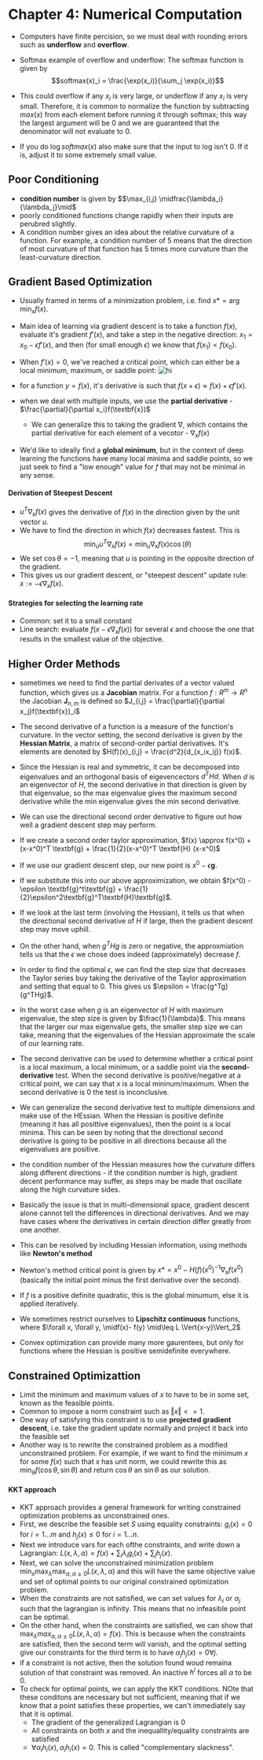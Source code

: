 # Chapter 4: Numerical Computation

- Computers have finite percision, so we must deal with rounding errors such as **underflow** and **overflow**.

- Softmax example of overflow and underflow: The softmax function is given by $$softmax(x)_i = \frac{\exp(x_i)}{\sum_j \exp(x_i)}$$
- This could overflow if any $x_i$ is very large, or underflow if any $x_i$ is very small. Therefore, it is common to normalize the function by subtracting $max(x)$ from each element before running it through softmax; this way the largest argument will be $0$ and we are guaranteed that the denominator will not evaluate to $0$. 
- If you do $\log softmax(x)$ also make sure that the input to log isn't 0. If it is, adjust it to some extremely small value. 

## Poor Conditioning
- **condition number** is given by $$\max_{i,j} \midfrac{\lambda_i}{\lambda_j}\mid$
- poorly conditioned functions change rapidly when their inputs are perubred slightly.
- A condition number gives an idea about the relative curvature of a function. For example, a condition number of $5$ means that the direction of most curvature of that function has $5$ times more curvature than the least-curvature direction.

## Gradient Based Optimization
- Usually framed in terms of a minimization problem, i.e. find $x* = \arg \min_{x} f(x)$. 
- Main idea of learning via gradient descent is to take a function $f(x)$, evaluate it's gradient $f'(x)$, and take a step in the negative direction: $x_1 = x_0 - \epsilon f'(x)$, and then (for small enough $\epsilon$) we know that $f(x_1) < f(x_0)$. 
- When $f'(x) = 0$, we've reached a critical point, which can either be a local minimum, maximum, or saddle point: 
  ![hi](https://raw.githubusercontent.com/uclaacmai/deeplearning-book-notes/master/images/saddlepoints.png)

- for a function $y=f(x)$, it's derivative is such that $f(x+\epsilon) \approx f(x) + \epsilon f'(x)$.
- when we deal with multiple inputs, we use the **partial derivative** - $\frac{\partial}{\partial x_i}f(\textbf{x})$
    - We can generalize this to taking the gradient $\nabla$, which contains the partial derivative for each element of a vecotor - $\nabla_xf(x)$
- We'd like to ideally find a **global minimum**, but in the context of deep learning the functions have many local minima and saddle points, so we just seek to find a "low enough" value for $f$ that may not be minimal in any sense. 

#### Derivation of Steepest Descent
- $u^T \nabla_xf(x)$ gives the derivative of $f(x)$ in the direction given by the unit vector $u$. 
- We have to find the direction in which $f(x)$ decreases fastest. This is $$\min_u u^T\nabla_x f(x) = \min_u \nabla_x f(x) \cos(\theta)$$
- We set $\cos \theta = -1$, meaning that $u$ is pointing in the opposite direction of the gradient.
- This gives us our gradient descent, or "steepest descent" update rule: $x:= -\epsilon \nabla_x f(x)$. 

#### Strategies for selecting the learning rate
- Common: set it to a small constant
- Line search: evaluate $f(x - \epsilon \nabla_x f(x))$ for several $\epsilon$ and choose the one that results in the smallest value of the objective.


## Higher Order Methods
- sometimes we need to find the partial derivates of a vector valued function, which gives us a **Jacobian** matrix. For a function $f: R^m \rightarrow R^n$ the Jacobian $\textbf{J}_{n,m}$ is defined so $J_{i,j} = \frac{\partial}{\partial x_j}f(\textbf{x})_i$

- The second derivative of a function is a measure of the function's curvature. In the vector setting, the second derivative is given by the **Hessian Matrix**, a matrix of second-order partial derivatives. It's elements are denoted by $H(f)(x)_{i,j} = \frac{d^2}{d_{x_ix_ij}} f(x)$. 
- Since the Hessian is real and symmetric, it can be decomposed into eigenvalues and an orthogonal basis of eigevencectors $d^THd$. When $d$ is an eigenvector of $H$, the second derivative in that direction is given by that eigenvalue, so the max eigenvalue gives the maximum second derivative while the min eigenvalue gives the min second derivative.
- We can use the directional second order derivative to figure out how well a gradient descent step may perform. 


- If we create a second order taylor approximation, $f(x) \approx f(x^0) + (x-x^0)^T \textbf{g} + \frac{1}{2}(x-x^0)^T \textbf{H} (x-x^0)$

- If we use our gradient descent step, our new point is $x^0 - \epsilon\textbf{g}$. 
- If we substitute this into our above approximization, we obtain $f(x^0) - \epsilon \textbf{g}^t\textbf{g} + \frac{1}{2}\epsilon^2\textbf{g}^T\textbf{H}\textbf{g}$. 
- If we look at the last term (involving the Hessian), it tells us that when the directional second derivative of $H$ if large, then the gradient descent step may move uphill. 
- On the other hand, when $g^THg$ is zero or negative, the approxmiation tells us that the $\epsilon$ we chose does indeed (approximately) decrease $f$. 
- In order to find the optimal $\epsilon$, we can find the step size that decreases the Taylor series buy taking the derivative of the Taylor approximation and setting that equal to $0$. This gives us $\epsilon = \frac{g^Tg}{g^THg}$.
- In the worst case when $g$ is an eigenvector of $H$ with maximum eigenvalue, the step size is given by $\frac{1}{\lambda}$. This means that the larger our max eigenvalue gets, the smaller step size we can take, meaning that the eigenvalues of the Hessian approximate the scale of our learning rate.
- The second derivative can be used to determine whether a critical point is a local maximum, a local minimum, or a saddle point via the **second-derivative** test. When the second derivative is positive/negative at a critical point, we can say that x is a local mininum/maximum. When the second derivative is 0 the test is inconclusive.
- We can generalize the second derivative test to multiple dimensions and make use of the HEssian. When the Hessian is positive definite (meaning it has all posittive eigenvalues), then the point is a local minima. This can be seen by noting that the directional second derivative is going to be positive in all directions because all the eigenvalues are positive.

- the condition number of the Hessian measures how the curvature differs along different directions - if the condition number is high, gradient decent performance may suffer, as steps may be made that oscillate along the high curvature sides. 
- Basically the issue is that in multi-dimensional space, gradient descent alone cannot tell the differences in directional derivatives. And we may  have cases where the derivatives in certain direction differ greatly from one another.
- This can be resolved by including Hessian information, using methods like **Newton's method**
- Newton's method critical point is given by $x* = x^0 - H(f)(x^0)^{-1} \nabla_x f(x^0)$ (basically the initial point minus the first derivative over the second).
- If $f$ is a positive definite quadratic, this is the global minumum, else it is applied iteratively.
- We sometimes restrict ourselves to **Lipschitz continuous** functions, where $\forall x, \forall y, \midf(x)- f(y) \mid\leq L \Vert{x-y}\Vert_2$

- Convex optimization can provide many more gaurentees, but only for functions where the Hessian is positive semidefinite everywhere. 

## Constrained Optimizattion

- Limit the minimum and maximum values of $x$ to have to be in some set, known as the feasible points.
- Common to impose a norm constraint such as $\Vert{x}\Vert <= 1$. 
- One way of satisfying this constraint is to use **projected gradient descent**, i.e. take the gradient update normally and project it back into the feasible set
- Another way is to rewrite the constrained problem as a modified unconstrained problem. For example, if we want to find the minimum $x$ for some $f(x)$ such that $x$ has unit norm, we could rewrite this as $\min_{\theta} f(\cos\theta, \sin\theta)$ and return $\cos \theta$ an $\sin \theta$ as our solution.

#### KKT approach
- KKT approach provides a general framework for writing constrained optimization problems as unconstrained ones. 
- First, we describe the feasible set $S$ using equality constraints: $g_i(x) = 0$ for $i = 1 ... m$ and $h_{j}(x) \leq 0$ for $i = 1 ... n$. 
- Next we introduce vars for each ofthe constraints, and write down a Lagrangian: $L(x, \lambda, \alpha) = f(x) + \sum_i \lambda_ig_i(x) + \sum_j h_j(x)$. 
- Next, we can solve the unconstrained minimization problem $\min_x \max_\lambda \max_{\alpha, \alpha \geq 0} L(x, \lambda, \alpha)$ and this will have the same objective value and set of optimal points to our original constrained optimization problem.
- When the constraints are not satisfied, we can set values for $\lambda_i$ or $\alpha_j$ such that  the lagrangian is infinity. This means that no infeasible point can be optimal. 
- On the other hand, when the constraints are satisfied, we can show that $\max_{\lambda} max_{\alpha, \alpha \geq 0} L(x, \lambda, \alpha) = f(x)$. This is because when the constraints are satisfied, then the second term will vanish, and the optimal setting give our constraints for the third term is to have $\alpha_j h_j(x) = 0 \forall j$. 
- if a constraint is not active, then the solution found woud remaina solution of that constraint was removed. An inactive $h^{i}$ forces all $\alpha$ to be 0.
- To check for optimal points, we can apply the KKT conditions. NOte that these conditons are necessary but not sufficient, meaning that if we know that a point satisfies these properties, we can't immediately say that it is optimal.
    - The gradient of the generalized Lagrangian is 0
    - All constraints on both $x$ and the inequallity/equality constraints are satisfied
    - $\forall \alpha_i h_i(x), \alpha_i h_i(x) = 0$. This is called "complementary slackness". 
